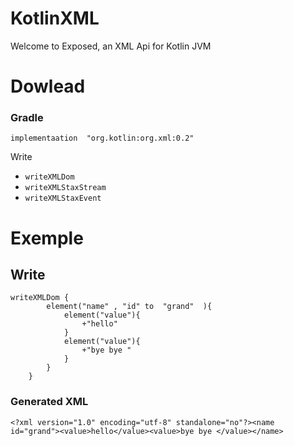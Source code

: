 # KotlinXML 
 Welcome to Exposed, an XML Api for Kotlin JVM

 # Dowlead  
 
 ### Gradle 

` implementaation  "org.kotlin:org.xml:0.2" `


Write  
* `writeXMLDom`
* `writeXMLStaxStream`
* `writeXMLStaxEvent`

# Exemple

## Write

``` 
writeXMLDom {
        element("name" , "id" to  "grand"  ){
            element("value"){
                +"hello"
            }
            element("value"){
                +"bye bye "
            }
        } 
    }
```

### Generated XML
`<?xml version="1.0" encoding="utf-8" standalone="no"?><name id="grand"><value>hello</value><value>bye bye </value></name>`





